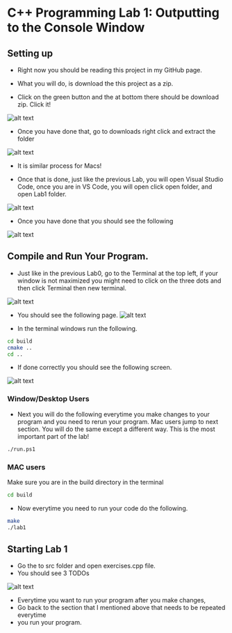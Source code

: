 




# C++ Programming Lab 1: Outputting to the Console Window




## Setting up 

- Right now you should be reading this project in my GitHub page.

- What you will do, is download the this project as a zip.

- Click on the green button and the at bottom there should be download zip. Click it!

![alt text](images/image.png)

- Once you have done that, go to downloads right click and extract the folder

![alt text](images/image2.png)

- It is similar process for Macs!



- Once that is done, just like the previous Lab, you will open Visual Studio Code, once you are in VS Code, you will open click open folder, and open Lab1 folder.

![alt text](images/image3.png)

- Once you have done that you should see the following

![alt text](images/image4.png)

## Compile and Run Your Program.

- Just like in the previous Lab0, go to the Terminal at the top left, if your window is not maximized you might need to click on the three dots and then click Terminal then new terminal.

![alt text](images/image6.png)

- You should see the following page.
![alt text](images/image7.png)

- In the terminal windows run the following.

```bash
cd build
cmake ..
cd ..
```

- If done correctly you should see the following screen.

![alt text](images/image8.png)

### Window/Desktop Users
- Next you will do the following everytime you make changes to your program and you need to rerun your program. Mac users jump to next section. You will do the same except a different way. This is the most important part of the lab!

```bash
./run.ps1
```
### MAC users

Make sure you are in the build directory in the terminal

```bash
cd build
```
- Now everytime you need to run your code do the following.
```bash 
make
./lab1
```
## Starting Lab 1

- Go the to src folder and open exercises.cpp file.
- You should see 3 TODOs

![alt text](images/image5.png)

- Everytime you want to run your program after you make changes,
- Go back to the section that I mentioned above that needs to be repeated everytime
- you run your program.


